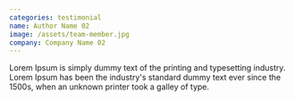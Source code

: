```yaml
---
categories: testimonial
name: Author Name 02
image: /assets/team-member.jpg
company: Company Name 02
---
```



Lorem Ipsum is simply dummy text of the printing and typesetting industry. Lorem Ipsum has been the industry's standard dummy text ever since the 1500s, when an unknown printer took a galley of type.